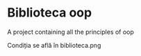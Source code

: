 # Biblioteca oop
 A project containing all the principles of oop

 Condiția se află în biblioteca.png

